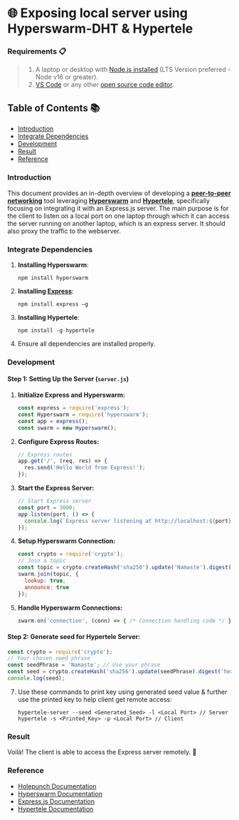 # 🌐 Exposing local server using Hyperswarm-DHT & Hypertele

### Requirements 📋

> 1. A laptop or desktop with [Node.js installed](https://nodejs.org/en) (LTS Version preferred - Node v16 or greater).
> 2. [VS Code](https://code.visualstudio.com/download) or any other [open source code editor](https://www.hostinger.in/tutorials/best-code-editors).

## Table of Contents 📚

- [Introduction](#introduction)
- [Integrate Dependencies](#integrate-dependencies)
- [Development](#development)
- [Result](#result)
- [Reference](#reference)

### Introduction

This document provides an in-depth overview of developing a **[peer-to-peer networking](https://www.geeksforgeeks.org/what-is-p2p-peer-to-peer-process/)** tool leveraging **[Hyperswarm](https://docs.holepunch.to/building-blocks/hyperswarm)** and **[Hypertele](https://docs.holepunch.to/tools/hypertele)**, specifically focusing on integrating it with an Express.js server. The main purpose is for the client to listen on a local port on one laptop through which it can access the server running on another laptop, which is an express server. It should also proxy the traffic to the webserver.

### Integrate Dependencies

1. **Installing Hyperswarm**: 
    ```shell
    npm install hyperswarm
    ```
2. **Installing [Express](https://expressjs.com/en/starter/installing.html)**: 
    ```shell
    npm install express –g
    ```
3. **Installing Hypertele**: 
    ```shell
    npm install -g hypertele
    ```
4. Ensure all dependencies are installed properly.

### Development

#### Step 1: Setting Up the Server (`server.js`)

1. **Initialize Express and Hyperswarm:**
    ```javascript
    const express = require('express');
    const Hyperswarm = require('hyperswarm');
    const app = express();
    const swarm = new Hyperswarm();
    ```

2. **Configure Express Routes:**
    ```javascript
    // Express routes
    app.get('/', (req, res) => {
      res.send('Hello World from Express!');
    });
    ```

3. **Start the Express Server:**
    ```javascript
    // Start Express server
    const port = 3000;
    app.listen(port, () => {
      console.log(`Express server listening at http://localhost:${port}`);
    });
    ```

4. **Setup Hyperswarm Connection:**
    ```javascript
    const crypto = require('crypto');
    // Join a topic
    const topic = crypto.createHash('sha256').update('Namaste').digest();
    swarm.join(topic, {
      lookup: true,
      announce: true
    });
    ```

5. **Handle Hyperswarm Connections:**
    ```javascript
    swarm.on('connection', (conn) => { /* Connection handling code */ });
    ```

#### Step 2: Generate seed for Hypertele Server:
```javascript
const crypto = require('crypto');
// Your chosen seed phrase
const seedPhrase = 'Namaste'; // Use your phrase
const seed = crypto.createHash('sha256').update(seedPhrase).digest('hex');
console.log(seed);
```
    
7. Use these commands to print key using generated seed value & further use the printed key to help client get remote access:
    ```shell
    hypertele-server --seed <Generated_Seed> -l <Local Port> // Server
    hypertele -s <Printed_Key> -p <Local Port> // Client
    ```

### Result

Voilà! The client is able to access the Express server remotely. 🍐

### Reference

- [Holepunch Documentation](https://docs.holepunch.to/)
- [Hyperswarm Documentation](https://github.com/hyperswarm/hyperswarm)
- [Express.js Documentation](https://expressjs.com/)
- [Hypertele Documentation](https://docs.holepunch.to/tools/hypertele)
